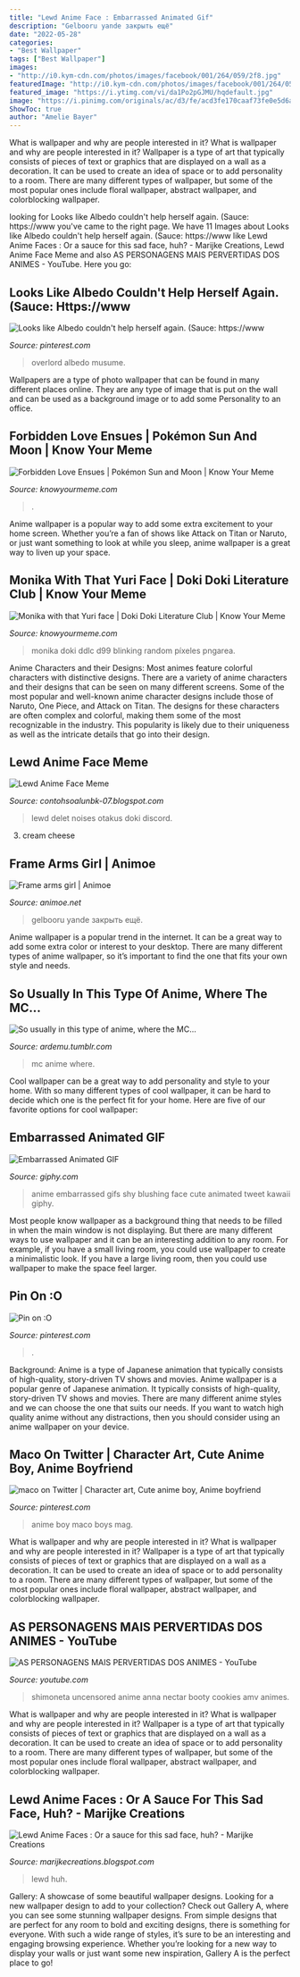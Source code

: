 ```yaml
---
title: "Lewd Anime Face : Embarrassed Animated Gif"
description: "Gelbooru yande закрыть ещё"
date: "2022-05-28"
categories:
- "Best Wallpaper"
tags: ["Best Wallpaper"]
images:
- "http://i0.kym-cdn.com/photos/images/facebook/001/264/059/2f8.jpg"
featuredImage: "http://i0.kym-cdn.com/photos/images/facebook/001/264/059/2f8.jpg"
featured_image: "https://i.ytimg.com/vi/da1Po2pGJMU/hqdefault.jpg"
image: "https://i.pinimg.com/originals/ac/d3/fe/acd3fe170caaf73fe0e5d6ad4042bd2e.jpg"
ShowToc: true
author: "Amelie Bayer"
---
```



What is wallpaper and why are people interested in it?
What is wallpaper and why are people interested in it?
Wallpaper is a type of art that typically consists of pieces of text or graphics that are displayed on a wall as a decoration. It can be used to create an idea of space or to add personality to a room. There are many different types of wallpaper, but some of the most popular ones include floral wallpaper, abstract wallpaper, and colorblocking wallpaper.

	

		
looking for Looks like Albedo couldn&#039;t help herself again. (Sauce: https://www you've came to the right page. We have 11 Images about Looks like Albedo couldn&#039;t help herself again. (Sauce: https://www like Lewd Anime Faces : Or a sauce for this sad face, huh? - Marijke Creations, Lewd Anime Face Meme and also AS PERSONAGENS MAIS PERVERTIDAS DOS ANIMES - YouTube. Here you go:
		
    
## Looks Like Albedo Couldn&#039;t Help Herself Again. (Sauce: Https://www

<img loading=lazy src="https://i.pinimg.com/736x/89/5d/9c/895d9c9bbd2d37416a0d8c03cd431986.jpg" onerror="this.onerror=null;this.src='https://tse3.mm.bing.net/th?id=OIP.9VG816J5MevSJtFn-oDo_wHaJz&amp;pid=15.1';" alt="Looks like Albedo couldn&#039;t help herself again. (Sauce: https://www">

_Source: pinterest.com_

>overlord albedo musume. 

	



Wallpapers are a type of photo wallpaper that can be found in many different places online. They are any type of image that is put on the wall and can be used as a background image or to add some Personality to an office.

    
## Forbidden Love Ensues | Pokémon Sun And Moon | Know Your Meme

<img loading=lazy src="http://i0.kym-cdn.com/photos/images/facebook/001/264/059/2f8.jpg" onerror="this.onerror=null;this.src='https://tse2.mm.bing.net/th?id=OIP.aSP5RDk1vMmON6xjiZVhmwHaIi&amp;pid=15.1';" alt="Forbidden Love Ensues | Pokémon Sun and Moon | Know Your Meme">

_Source: knowyourmeme.com_

>. 

	

Anime wallpaper is a popular way to add some extra excitement to your home screen. Whether you’re a fan of shows like Attack on Titan or Naruto, or just want something to look at while you sleep, anime wallpaper is a great way to liven up your space.

    
## Monika With That Yuri Face | Doki Doki Literature Club | Know Your Meme

<img loading=lazy src="http://i0.kym-cdn.com/photos/images/original/001/334/924/d99.png" onerror="this.onerror=null;this.src='https://tse2.mm.bing.net/th?id=OIP.NhsMJcXYJhBLnq31ersAbgHaK4&amp;pid=15.1';" alt="Monika with that Yuri face | Doki Doki Literature Club | Know Your Meme">

_Source: knowyourmeme.com_

>monika doki ddlc d99 blinking random píxeles pngarea. 

	

Anime Characters and their Designs: Most animes feature colorful characters with distinctive designs.
There are a variety of anime characters and their designs that can be seen on many different screens. Some of the most popular and well-known anime character designs include those of Naruto, One Piece, and Attack on Titan. The designs for these characters are often complex and colorful, making them some of the most recognizable in the industry. This popularity is likely due to their uniqueness as well as the intricate details that go into their design.

    
## Lewd Anime Face Meme

<img loading=lazy src="https://i.pinimg.com/originals/ac/d3/fe/acd3fe170caaf73fe0e5d6ad4042bd2e.jpg" onerror="this.onerror=null;this.src='https://tse1.mm.bing.net/th?id=OIP.xomwDGhIqS1Fphctf9igLQHaHa&amp;pid=15.1';" alt="Lewd Anime Face Meme">

_Source: contohsoalunbk-07.blogspot.com_

>lewd delet noises otakus doki discord. 

	

3. cream cheese 

    
## Frame Arms Girl | Animoe

<img loading=lazy src="https://4.bp.blogspot.com/-eYZAHn7t7pE/WUfw2kgxC8I/AAAAAAAAPLY/Iwz1KvT81EMDE1XEHqORBFb15noBSUvawCLcBGAs/s1600/frame-arms-girl-08.jpg" onerror="this.onerror=null;this.src='https://tse1.mm.bing.net/th?id=OIP.A3kfG4J7JcG4uW8sC_1pLQHaLE&amp;pid=15.1';" alt="Frame arms girl | Animoe">

_Source: animoe.net_

>gelbooru yande закрыть ещё. 

	

Anime wallpaper is a popular trend in the internet. It can be a great way to add some extra color or interest to your desktop. There are many different types of anime wallpaper, so it’s important to find the one that fits your own style and needs.

    
## So Usually In This Type Of Anime, Where The MC...

<img loading=lazy src="https://64.media.tumblr.com/fad8de86d82943cc0e45b41501a6d7a8/tumblr_ov13geBjDQ1uss9jco4_1280.png" onerror="this.onerror=null;this.src='https://tse3.mm.bing.net/th?id=OIP.rAn71m0Eh_63s6lOqnQ00QAAAA&amp;pid=15.1';" alt="So usually in this type of anime, where the MC...">

_Source: ardemu.tumblr.com_

>mc anime where. 

	

Cool wallpaper can be a great way to add personality and style to your home. With so many different types of cool wallpaper, it can be hard to decide which one is the perfect fit for your home. Here are five of our favorite options for cool wallpaper: 

    
## Embarrassed Animated GIF

<img loading=lazy src="http://media.giphy.com/media/1gbQIeNzZxcSk/giphy.gif" onerror="this.onerror=null;this.src='https://tse1.mm.bing.net/th?id=OIP.4ag5rP3r9_p9ksGyJU6zwQHaEK&amp;pid=15.1';" alt="Embarrassed Animated GIF">

_Source: giphy.com_

>anime embarrassed gifs shy blushing face cute animated tweet kawaii giphy. 

	

Most people know wallpaper as a background thing that needs to be filled in when the main window is not displaying. But there are many different ways to use wallpaper and it can be an interesting addition to any room. For example, if you have a small living room, you could use wallpaper to create a minimalistic look. If you have a large living room, then you could use wallpaper to make the space feel larger.

    
## Pin On :O

<img loading=lazy src="https://i.pinimg.com/736x/dd/45/f2/dd45f21654ef96efa09d177df1475812.jpg" onerror="this.onerror=null;this.src='https://tse4.mm.bing.net/th?id=OIP.NGTzMDPjD32g9rymO5IIngHaHX&amp;pid=15.1';" alt="Pin on :O">

_Source: pinterest.com_

>. 

	

Background: Anime is a type of Japanese animation that typically consists of high-quality, story-driven TV shows and movies.
Anime wallpaper is a popular genre of Japanese animation. It typically consists of high-quality, story-driven TV shows and movies. There are many different anime styles and we can choose the one that suits our needs. If you want to watch high quality anime without any distractions, then you should consider using an anime wallpaper on your device.

    
## Maco On Twitter | Character Art, Cute Anime Boy, Anime Boyfriend

<img loading=lazy src="https://i.pinimg.com/736x/80/a9/f0/80a9f0791445f4dcb511c6ac0b151784.jpg" onerror="this.onerror=null;this.src='https://tse1.mm.bing.net/th?id=OIP.oR2zZ1suutwq2w03MlsScwHaJ3&amp;pid=15.1';" alt="maco on Twitter | Character art, Cute anime boy, Anime boyfriend">

_Source: pinterest.com_

>anime boy maco boys mag. 

	

What is wallpaper and why are people interested in it?
What is wallpaper and why are people interested in it?
Wallpaper is a type of art that typically consists of pieces of text or graphics that are displayed on a wall as a decoration. It can be used to create an idea of space or to add personality to a room. There are many different types of wallpaper, but some of the most popular ones include floral wallpaper, abstract wallpaper, and colorblocking wallpaper.

    
## AS PERSONAGENS MAIS PERVERTIDAS DOS ANIMES - YouTube

<img loading=lazy src="https://i.ytimg.com/vi/da1Po2pGJMU/hqdefault.jpg" onerror="this.onerror=null;this.src='https://tse2.mm.bing.net/th?id=OIP.zY5CJ-ijJMYp6zA2hoQSAAHaFj&amp;pid=15.1';" alt="AS PERSONAGENS MAIS PERVERTIDAS DOS ANIMES - YouTube">

_Source: youtube.com_

>shimoneta uncensored anime anna nectar booty cookies amv animes. 

	

What is wallpaper and why are people interested in it?
What is wallpaper and why are people interested in it?
Wallpaper is a type of art that typically consists of pieces of text or graphics that are displayed on a wall as a decoration. It can be used to create an idea of space or to add personality to a room. There are many different types of wallpaper, but some of the most popular ones include floral wallpaper, abstract wallpaper, and colorblocking wallpaper.

    
## Lewd Anime Faces : Or A Sauce For This Sad Face, Huh? - Marijke Creations

<img loading=lazy src="https://pics.conservativememes.com/mn-hn-lewd-anime-tea-ipad-cases-skins-by-52264059.png" onerror="this.onerror=null;this.src='https://tse4.mm.bing.net/th?id=OIP.W-DkeBGjTQkEZfBbGZos6QHaMI&amp;pid=15.1';" alt="Lewd Anime Faces : Or a sauce for this sad face, huh? - Marijke Creations">

_Source: marijkecreations.blogspot.com_

>lewd huh. 

	

Gallery: A showcase of some beautiful wallpaper designs.
Looking for a new wallpaper design to add to your collection? Check out Gallery A, where you can see some stunning wallpaper designs. From simple designs that are perfect for any room to bold and exciting designs, there is something for everyone. With such a wide range of styles, it’s sure to be an interesting and engaging browsing experience. Whether you’re looking for a new way to display your walls or just want some new inspiration, Gallery A is the perfect place to go!





	
	
